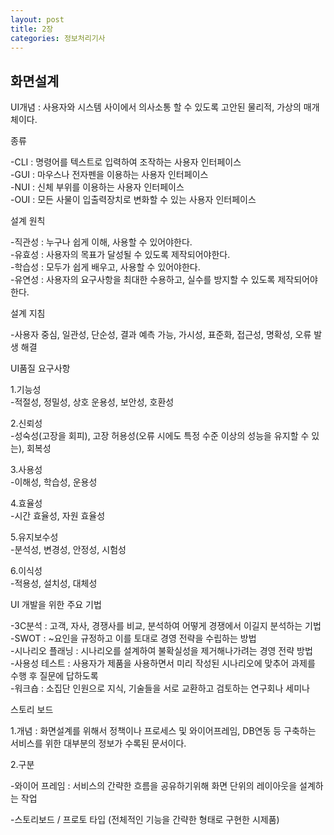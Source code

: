 ```yaml
---
layout: post
title: 2장
categories: 정보처리기사 
---
```


## 화면설계 

UI개념 : 사용자와 시스템 사이에서 의사소통 할 수 있도록 고안된 물리적, 가상의 매개체이다.

종류

-CLI : 명령어를 텍스트로 입력하여 조작하는 사용자 인터페이스 <br>
-GUI : 마우스나 전자펜을 이용하는 사용자 인터페이스<br>
-NUI : 신체 부위를 이용하는 사용자 인터페이스 <br>
-OUI : 모든 사물이 입출력장치로 변화할 수 있는 사용자 인터페이스 <br>

설계 원칙

-직관성 : 누구나 쉽게 이해, 사용할 수 있어야한다.<br>
-유효성 : 사용자의 목표가 달성될 수 있도록 제작되어야한다.<br>
-학습성 : 모두가 쉽게 배우고, 사용할 수 있어야한다.<br>
-유연성 : 사용자의 요구사항을 최대한 수용하고, 실수를 방지할 수 있도록 제작되어야한다.<br>

설계 지침

-사용자 중심, 일관성, 단순성, 결과 예측 가능, 가시성, 표준화, 접근성, 명확성, 오류 발생 해결

UI품질 요구사항

1.기능성<br>
-적절성, 정밀성, 상호 운용성, 보안성, 호환성

2.신뢰성<br>
-성숙성(고장을 회피), 고장 허용성(오류 시에도 특정 수준 이상의 성능을 유지할 수 있는), 회복성 

3.사용성<br>
-이해성, 학습성, 운용성 

4.효율성<br>
-시간 효율성, 자원 효율성

5.유지보수성<br>
-분석성, 변경성, 안정성, 시험성

6.이식성<br>
-적용성, 설치성, 대체성

UI 개발을 위한 주요 기법

-3C분석 : 고객, 자사, 경쟁사를 비교, 분석하여 어떻게 경쟁에서 이길지 분석하는 기법<br>
-SWOT : ~요인을 규정하고 이를 토대로 경영 전략을 수립하는 방법<br>
-시나리오 플래닝 : 시나리오를 설계하여 불확실성을 제거해나가려는 경영 전략 방법<br>
-사용성 테스트 : 사용자가 제품을 사용하면서 미리 작성된 시나리오에 맞추어 과제를 수행 후 질문에 답하도록<br>
-워크숍 : 소집단 인원으로 지식, 기술들을 서로 교환하고 검토하는 연구회나 세미나

스토리 보드

1.개념 : 화면설계를 위해서 정책이나 프로세스 및 와이어프레임, DB연동 등
         구축하는 서비스를 위한 대부분의 정보가 수록된 문서이다.

2.구분

-와이어 프레임 : 서비스의 간략한 흐름을 공유하기위해 화면 단위의 레이아웃을 설계하는 작업

-스토리보드 / 프로토 타입 (전체적인 기능을 간략한 형태로 구현한 시제품) 
